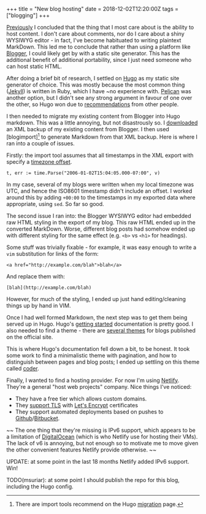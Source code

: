 +++
title = "New blog hosting"
date = 2018-12-02T12:20:00Z
tags = ["blogging"]
+++

[Previously] I concluded that the thing that I most care about is the ability
to host content. I don't care about comments, nor do I care about a shiny
WYSIWYG editor - in fact, I've become habituated to writing plaintext MarkDown.
This led me to conclude that rather than using a platform like [Blogger], I
could likely get by with a static site generator. This has the additional
benefit of additional portability, since I just need someone who can host
static HTML.

After doing a brief bit of research, I settled on [Hugo] as my static site
generator of choice. This was mostly because the most common thing ([Jekyll])
is written in Ruby, which I have ~no experience with. [Pelican] was another
option, but I didn't see any strong argument in favour of one over the other,
so Hugo won due to [recommendations] from other people.

I then needed to migrate my existing content from Blogger into Hugo markdown.
This was a little annoying, but not disastrously so. I [downloaded] an XML
backup of my existing content from Blogger. I then used [blogimport][^1] to
generate Markdown from that XML backup. Here is where I ran into a couple of
issues.

Firstly: the import tool assumes that all timestamps in the XML export with
specify a [timezone offset].

    t, err := time.Parse("2006-01-02T15:04:05.000-07:00", v)

In my case, several of my blogs were written when my local timezone was UTC,
and hence the ISO8601 timestamp didn't include an offset. I worked around this
by adding `+00:00` to the timestamps in my exported data where appropriate,
using `sed`. So far so good.

The second issue I ran into: the Blogger WYSIWYG editor had embedded raw HTML
styling in the export of my blog. This raw HTML ended up in the converted
MarkDown. Worse, different blog posts had somehow ended up with different
styling for the same effect (e.g. `<b>` vs `<h1>` for headings).

Some stuff was trivially fixable - for example, it was easy enough to write a
`vim` substitution for links of the form:

    <a href="http://example.com/blah">blah</a>

And replace them with:

    [blah](http://example.com/blah)

However, for much of the styling, I ended up just hand editing/cleaning things
up by hand in VIM.

Once I had well formed Markdown, the next step was to get them being served up
in Hugo. Hugo's [getting started] documentation is pretty good. I also needed
to find a theme - there are [several themes] for blogs published on the
official site.

This is where Hugo's documentation fell down a bit, to be honest. It took some
work to find a minimalistic theme with pagination, and how to distinguish
between pages and blog posts; I ended up settling on this theme called [coder].

Finally, I wanted to find a hosting provider. For now I'm using [Netlify].
They're a general "host web projects" company. Nice things I've noticed:

- They have a free tier which allows custom domains.
- They [support TLS] with [Let's Encrypt] certificates
- They support automated deployments based on pushes to [Github]/[Bitbucket].

~~ The one thing that they're missing is IPv6 support, which appears to be a
limitation of [DigitalOcean] (which is who Netlify use for hosting their VMs).
The lack of v6 is annoying, but not enough so to motivate me to move given
the other convenient features Netlify provide otherwise. ~~

UPDATE: at some point in the last 18 months Netlify added IPv6 support. Win!

TODO(msuriar): at some point I should publish the repo for this blog, including
the Hugo config.

[Previously]: https://www.suriar.net/2018/10/back-again/
[Blogger]: https://www.blogger.com/
[downloaded]: https://support.google.com/blogger/answer/41387
[blogimport]: https://github.com/natefinch/blogimport
[timezone offset]: https://github.com/natefinch/blogimport/blob/master/main.go#L28
[Hugo]: https://gohugo.io/
[Pelican]: https://blog.getpelican.com/
[Jekyll]: https://jekyllrb.com/
[recommendations]: https://miek.nl/2016/february/20/hugo/
[getting started]: https://gohugo.io/getting-started/
[migration]: https://gohugo.io/tools/migrations/#blogger
[several themes]: https://themes.gohugo.io/tags/blog/
[coder]: https://github.com/luizdepra/hugo-coder
[Netlify]: https://netlify.com
[DigitalOcean]: https://www.digitalocean.com/
[support TLS]: https://www.netlify.com/docs/ssl/#netlify-certificates
[Let's Encrypt]: https://letsencrypt.org/
[Github]: https://github.com/
[Bitbucket]: https://bitbucket.org/

[^1]: There are import tools recommend on the Hugo [migration] page.
